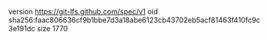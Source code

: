 version https://git-lfs.github.com/spec/v1
oid sha256:faac806636cf9b1bbe7d3a18abe6123cb43702eb5acf81463f410fc9c3e191dc
size 1770
